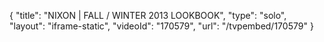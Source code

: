 {
    "title": "NIXON | FALL \/ WINTER 2013 LOOKBOOK",
    "type": "solo",
    "layout": "iframe-static",
    "videoId": "170579",
    "url": "\/tvpembed\/170579"
}